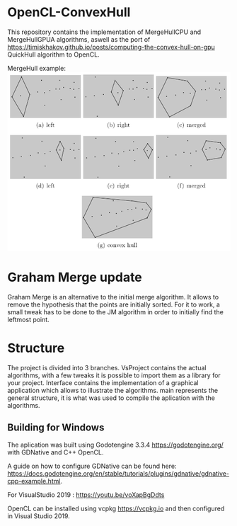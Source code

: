 # OpenCL-ConvexHull

This repository contains the implementation of MergeHullCPU and MergeHullGPUA algorithms, aswell as the port of https://timiskhakov.github.io/posts/computing-the-convex-hull-on-gpu QuickHull algorithm to OpenCL.

MergeHull example:
![This is an image](https://github.com/pfagurel/OpenCL-ConvexHull/blob/main/Merge-hull%20example.PNG)

# Graham Merge update
Graham Merge is an alternative to the initial merge algorithm. It allows to remove the hypothesis that the points are initially sorted. 
For it to work, a small tweak has to be done to the JM algorithm in order to initially find the leftmost point.



# Structure

The project is divided into 3 branches. VsProject contains the actual algorithms, with a few tweaks it is possible to import them as a library for your project.
Interface contains the implementation of a graphical application which allows to illustrate the algorithms. main represents the general structure, it is what was used to compile the aplication with the algorithms.

## Building for Windows

The aplication was built using Godotengine 3.3.4 https://godotengine.org/ with GDNative and C++ OpenCL.

A guide on how to configure GDNative can be found here: https://docs.godotengine.org/en/stable/tutorials/plugins/gdnative/gdnative-cpp-example.html.

For VisualStudio 2019 : https://youtu.be/voXapBgDdts

OpenCL can be installed using vcpkg https://vcpkg.io and then configured in Visual Studio 2019.
